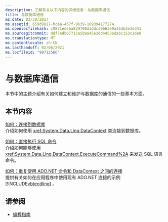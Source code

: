 ```yaml
---
description: 了解有关以下内容的详细信息：与数据库通信
title: 与数据库通信
ms.date: 03/30/2017
ms.assetid: 659d9817-bcaa-457f-9639-169394177274
ms.openlocfilehash: c9871ee5ba829700d3ddc39663e9a36db2e3dd41
ms.sourcegitcommit: ddf7edb67715a5b9a45e3dd44536dabc153c1de0
ms.translationtype: MT
ms.contentlocale: zh-CN
ms.lasthandoff: 02/06/2021
ms.locfileid: "99712566"
---
```

# <a name="communicating-with-the-database"></a>与数据库通信

本节中的主题介绍有关如何建立和维护与数据库的通信的一些基本方面。  
  
## <a name="in-this-section"></a>本节内容  

 [如何：连接到数据库](how-to-connect-to-a-database.md)  
 介绍如何使用 <xref:System.Data.Linq.DataContext> 类连接到数据库。  
  
 [如何：直接执行 SQL 命令](how-to-directly-execute-sql-commands.md)  
 介绍如何能够使用 <xref:System.Data.Linq.DataContext.ExecuteCommand%2A> 来发送 SQL 语言命令。  
  
 [如何：重复使用 ADO.NET 命令和 DataContext 之间的连接](how-to-reuse-a-connection-between-an-ado-net-command-and-a-datacontext.md)  
 提供有关如何在应用程序中使用现有 ADO.NET 连接的示例 [!INCLUDE[vbtecdlinq](../../../../../../includes/vbtecdlinq-md.md)] 。  
  
## <a name="see-also"></a>请参阅

- [编程指南](programming-guide.md)
